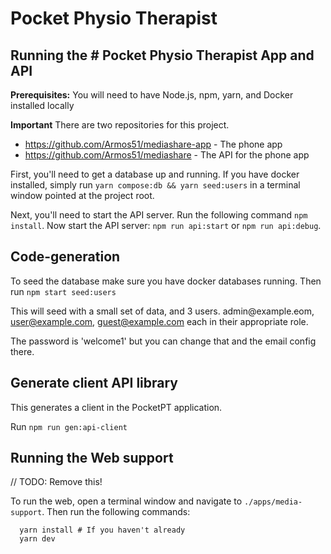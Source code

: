 # Pocket Physio Therapist

## Running the # Pocket Physio Therapist App and API

**Prerequisites:**
You will need to have Node.js, npm, yarn, and Docker installed locally

**Important**
There are two repositories for this project.
- https://github.com/Armos51/mediashare-app - The phone app
- https://github.com/Armos51/mediashare - The API for the phone app

First, you'll need to get a database up and running. If you have docker installed, simply run `yarn compose:db && yarn seed:users` in a terminal window pointed at the project root.

Next, you'll need to start the API server. Run the following command `npm install`.
Now start the API server: `npm run api:start` or `npm run api:debug`.

## Code-generation

To seed the database make sure you have docker databases running. Then run `npm start seed:users`

This will seed with a small set of data, and 3 users. admin@example.~~c~~om, user@example.com, guest@example.com each in their appropriate role.

The password is 'welcome1' but you can change that and the email config there.

## Generate client API library

This generates a client in the PocketPT application.

Run `npm run gen:api-client`

## Running the Web support

// TODO: Remove this!

To run the web, open a terminal window and navigate to `./apps/media-support`.
Then run the following commands:

```shell
  yarn install # If you haven't already
  yarn dev
```
